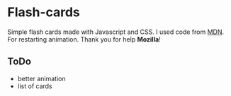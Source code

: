 # Flash-cards

Simple flash cards made with Javascript and CSS. 
I used code from [MDN](https://developer.mozilla.org/en-US/docs/Web/CSS/CSS_Animations/Tips). For restarting animation. Thank you for help **Mozilla**!

## ToDo
- better animation
- list of cards
